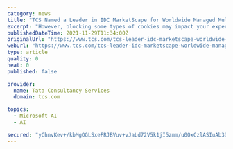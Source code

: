 ```yaml
---
category: news
title: "TCS Named a Leader in IDC MarketScape for Worldwide Managed Multicloud Services"
excerpt: "However, blocking some types of cookies may impact your experience of the site and the services we are able to offer. To find out more, read our updated Cookie Policy TCS Named a Leader in IDC MarketScape for Worldwide Managed Multicloud Services Tata Consultancy Services’ End-to-End Cloud Capabilities,"
publishedDateTime: 2021-11-29T11:34:00Z
originalUrl: "https://www.tcs.com/tcs-leader-idc-marketscape-worldwide-managed-multicloud-services"
webUrl: "https://www.tcs.com/tcs-leader-idc-marketscape-worldwide-managed-multicloud-services"
type: article
quality: 0
heat: 0
published: false

provider:
  name: Tata Consultancy Services
  domain: tcs.com

topics:
  - Microsoft AI
  - AI

secured: "yChnvKev+/kbMgOGLSxeFRJBVuv+vJaLd72V5k1jI5zmm/u0OxCzlASIuAb3DHDi1oVYiH5mxkUVuphmwM0NzN2b9Ta1DrXB+kqrBah7Vwe+4x7Dx9qh1hErJnaNbBs6yV5bYYYEIGXv1eBM1HilOfDK0oOaz7VMnfY6pTjodNRrjpIKqLiCBYioE/pr+nfuwKnZmtMqV4qYsJcRD2FMInd6m4leGU1DPQ82t0scHdmgiIfENpHXnQrGgplBwwZ38yOQbW1uMEOGClcIA3Pn6SNXQAqkw1x/SIFLkwe+Zt0+FgCFs41e3MsYsg0pS6QDUQnqU0SQrypxrex4yUT1xEMa5gHtp2RwieRWZLfnRgM=;5pyiStaY65rXPJA7zaWLGw=="
---
```


